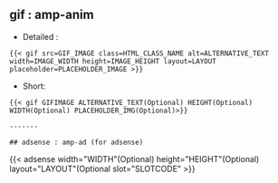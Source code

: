 ## gif : amp-anim

* Detailed : 
```
{{< gif src=GIF_IMAGE class=HTML_CLASS_NAME alt=ALTERNATIVE_TEXT width=IMAGE_WIDTH height=IMAGE_HEIGHT layout=LAYOUT placeholder=PLACEHOLDER_IMAGE >}}
```

* Short:
```
{{< gif GIFIMAGE ALTERNATIVE_TEXT(Optional) HEIGHT(Optional) WIDTH(Optional) PLACEHOLDER_IMG(Optional)>}}

-------

## adsense : amp-ad (for adsense)

```
{{< adsense width="WIDTH"(Optional) height="HEIGHT"(Optional) layout="LAYOUT"(Optional slot="SLOTCODE" >}}
```
